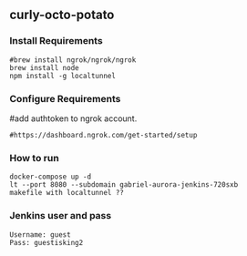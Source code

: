 ## curly-octo-potato
### Install Requirements
```
#brew install ngrok/ngrok/ngrok
brew install node
npm install -g localtunnel
```
### Configure Requirements
#add authtoken to ngrok account.
```
#https://dashboard.ngrok.com/get-started/setup
```
### How to run
```
docker-compose up -d
lt --port 8080 --subdomain gabriel-aurora-jenkins-720sxb
makefile with localtunnel ??
```
### Jenkins user and pass
```
Username: guest
Pass: guestisking2
```
